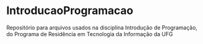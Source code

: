 # IntroducaoProgramacao
Repositório para arquivos usados na disciplina Introdução de Programação, do Programa de Residência em Tecnologia da Informação da UFG

